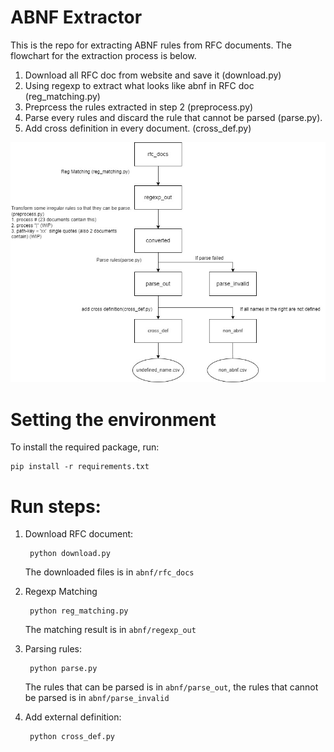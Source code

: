 # ABNF Extractor
This is the repo for extracting ABNF rules from RFC documents. The flowchart for the extraction process is below.

1. Download all RFC doc from website and save it (download.py)
2. Using regexp to extract what looks like abnf in RFC doc (reg_matching.py)
3. Preprcess the rules extracted in step 2 (preprocess.py)
4. Parse every rules and discard the rule that cannot be parsed (parse.py).
5. Add cross definition in every document. (cross_def.py)

![alt text](img/flowchart.jpg)

# Setting the environment
To install the required package, run:

    pip install -r requirements.txt

# Run steps:

1. Download RFC document:

        python download.py

    The downloaded files is in `abnf/rfc_docs` 

2. Regexp Matching

        python reg_matching.py

    The matching result is in `abnf/regexp_out`

3. Parsing rules:

        python parse.py

    The rules that can be parsed is in `abnf/parse_out`, the rules that cannot be parsed is in `abnf/parse_invalid`

4. Add external definition:

        python cross_def.py
    